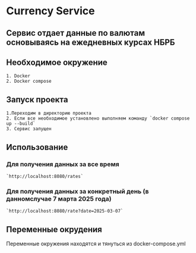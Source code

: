 # Currency Service

## Сервис отдает данные по валютам основываясь на ежедневных курсах НБРБ

## Необходимое окружение
    1. Docker
    2. Docker compose

## Запуск проекта

    1.Переходим в директорию проекта 
    2. Если все необходимое установлено выполняем команду `docker compose up --build`
    3. Сервис запущен

## Использование

### Для получения данных за все время
    `http://localhost:8080/rates`

### Для получения данных за конкретный день (в данномслучае 7 марта 2025 года)
    `http://localhost:8080/rate?date=2025-03-07`

## Переменные окрудения
Переменные окружения находятся и тянуться из docker-compose.yml